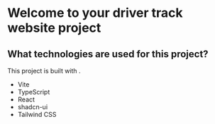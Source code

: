 # Welcome to your driver track website project

## What technologies are used for this project?

This project is built with .

- Vite
- TypeScript
- React
- shadcn-ui
- Tailwind CSS
